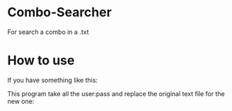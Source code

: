 # Combo-Searcher
For search a combo in a .txt

# How to use
If you have something like this:

This program take all the user:pass and replace the original text file for the new one:
